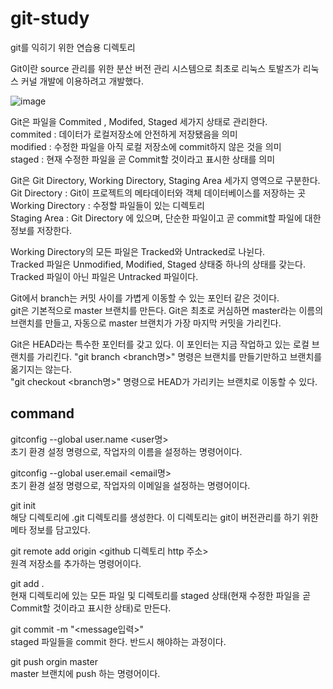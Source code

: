 # git-study
git를 익히기 위한 연습용 디렉토리

Git이란 source 관리를 위한 분산 버전 관리 시스템으로 최초로 리눅스 토발즈가 리눅스 커널 개발에 이용하려고 개발했다.  

![image](https://user-images.githubusercontent.com/79975172/124390198-6ef4d680-dd25-11eb-8470-5f9a2ad056b3.png)

Git은 파일을 Commited , Modifed, Staged 세가지 상태로 관리한다.  
commited : 데이터가 로컬저장소에 안전하게 저장됐음을 의미  
modified : 수정한 파일을 아직 로컬 저장소에 commit하지 않은 것을 의미  
staged : 현재 수정한 파일을 곧 Commit할 것이라고 표시한 상태를 의미  

Git은 Git Directory, Working Directory, Staging Area 세가지 영역으로 구분한다.  
Git Directory : Git이 프로젝트의 메타데이터와 객체 데이터베이스를 저장하는 곳  
Working Directory : 수정할 파일들이 있는 디렉토리  
Staging Area : Git Directory 에 있으며, 단순한 파일이고 곧 commit할 파일에 대한 정보를 저장한다.  

Working Directory의 모든 파일은 Tracked와 Untracked로 나뉜다.  
Tracked 파일은 Unmodified, Modified, Staged 상태중 하나의 상태를 갖는다.  
Tracked 파일이 아닌 파일은 Untracked 파일이다.  

Git에서 branch는 커밋 사이를 가볍게 이동할 수 있는 포인터 같은 것이다.  
git은 기본적으로 master 브랜치를 만든다. Git은 최초로 커심하면 master라는 이름의 브랜치를 만들고, 자동으로 master 브랜치가 가장 마지막 커밋을 가리킨다.  
  
Git은 HEAD라는 특수한 포인터를 갖고 있다. 이 포인터는 지금 작업하고 있는 로컬 브랜치를 가리킨다. "git branch <branch명>" 명령은 브랜치를 만들기만하고 브랜치를 옮기지는 않는다.  
"git checkout <branch명>" 명령으로 HEAD가 가리키는 브랜치로 이동할 수 있다.  
  
## command
gitconfig --global user.name <user명>  
초기 환경 설정 명령으로, 작업자의 이름을 설정하는 명령어이다.  
  
gitconfig --global user.email <email명>  
초기 환경 설정 명령으로, 작업자의 이메일을 설정하는 명령어이다.  
  
git init  
해당 디렉토리에 .git 디렉토리를 생성한다. 이 디렉토리는 git이 버전관리를 하기 위한 메타 정보를 담고있다.  

git remote add origin <github 디렉토리 http 주소>   
원격 저장소를 추가하는 명령어이다.  
   
git add .  
현재 디렉토리에 있는 모든 파일 및 디렉토리를 staged 상태(현재 수정한 파일을 곧 Commit할 것이라고 표시한 상태)로 만든다.  

git commit -m "<message입력>"  
staged 파일들을 commit 한다. 반드시 해야하는 과정이다.  
   
git push orgin master  
master 브랜치에 push 하는 명령어이다.  
